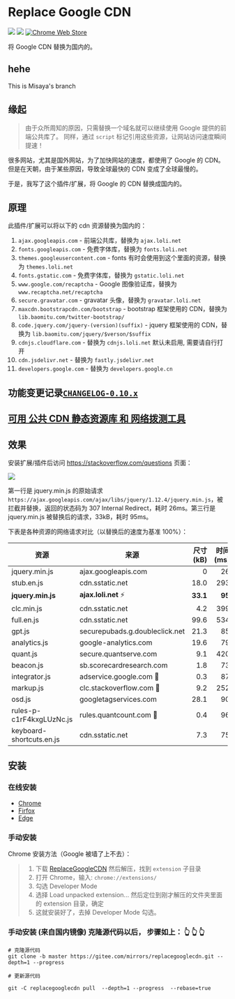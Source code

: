 # Replace Google CDN

[![](https://img.shields.io/github/issues/justjavac/ReplaceGoogleCDN.svg)](https://github.com/justjavac/ReplaceGoogleCDN/issues) [![](https://img.shields.io/github/release/justjavac/ReplaceGoogleCDN.svg)](https://github.com/justjavac/ReplaceGoogleCDN/releases)
[![Chrome Web Store](https://img.shields.io/chrome-web-store/v/kpampjmfiopfpkkepbllemkibefkiice.svg)](https://chrome.google.com/webstore/detail/kpampjmfiopfpkkepbllemkibefkiice)

将 Google CDN 替换为国内的。

## hehe
This is Misaya's branch

## 缘起

> 由于众所周知的原因，只需替换一个域名就可以继续使用 Google 提供的前端公共库了。
> 同样，通过 `script` 标记引用这些资源，让网站访问速度瞬间提速！

很多网站，尤其是国外网站，为了加快网站的速度，都使用了 Google 的 CDN。
但是在天朝，由于某些原因，导致全球最快的 CDN 变成了全球最慢的。

于是，我写了这个插件/扩展，将 Google 的 CDN 替换成国内的。

## 原理

此插件/扩展可以将以下的 cdn 资源替换为国内的：

1. `ajax.googleapis.com` - 前端公共库，替换为 `ajax.loli.net`
1. `fonts.googleapis.com` - 免费字体库，替换为 `fonts.loli.net`
1. `themes.googleusercontent.com` - fonts 有时会使用到这个里面的资源，替换为 `themes.loli.net`
1. `fonts.gstatic.com` - 免费字体库，替换为 `gstatic.loli.net`
1. `www.google.com/recaptcha` - Google 图像验证库，替换为 `www.recaptcha.net/recaptcha`
1. `secure.gravatar.com` - gravatar 头像，替换为 `gravatar.loli.net`
1. `maxcdn.bootstrapcdn.com/bootstrap` - bootstrap 框架使用的 CDN，替换为 `lib.baomitu.com/twitter-bootstrap/`
1. `code.jquery.com/jquery-(version)(suffix)` - jquery 框架使用的 CDN，替换为 `lib.baomitu.com/jquery/$verson/$suffix`
1. `cdnjs.cloudflare.com` - 替换为 `cdnjs.loli.net` 默认未启用, 需要请自行打开
1. `cdn.jsdelivr.net` - 替换为 `fastly.jsdelivr.net`
1. `developers.google.com` - 替换为 `developers.google.cn`

## 功能变更记录[`CHANGELOG-0.10.x`](CHANGELOG-0.10.x.md)

## [可用 公共 CDN 静态资源库 和 网络拨测工具](extension/rules/README.md)

## 效果

安装扩展/插件后访问 <https://stackoverflow.com/questions> 页面：

![](./screen-sof.png)

第一行是 jquery.min.js 的原始请求 `https://ajax.googleapis.com/ajax/libs/jquery/1.12.4/jquery.min.js`，被拦截并替换，返回的状态码为 307 Internal Redirect，耗时 26ms。第三行是 jquery.min.js 被替换后的请求，33kB，耗时 95ms。

下表是各种资源的网络请求对比（以替换后的速度为基准 100%）：

| 资源                     | 来源                           | 尺寸(kB) | 时间(ms) | 速度(B/ms) |   百分比 |
| ------------------------ | ------------------------------ | -------: | -------: | ---------: | -------: |
| jquery.min.js            | ajax.googleapis.com            |        0 |       26 |          - |        - |
| stub.en.js               | cdn.sstatic.net                |     18.0 |      293 |       61.4 |      18% |
| **jquery.min.js**        | **ajax.loli.net** ⚡️          | **33.1** |   **95** |  **348.4** | **100%** |
| clc.min.js               | cdn.sstatic.net                |      4.2 |      399 |       10.5 |      30% |
| full.en.js               | cdn.sstatic.net                |     99.6 |      534 |      186.5 |      54% |
| gpt.js                   | securepubads.g.doubleclick.net |     21.3 |       85 |      250.6 |      72% |
| analytics.js             | google-analytics.com           |     19.6 |       79 |      248.1 |      71% |
| quant.js                 | secure.quantserve.com          |      9.1 |      420 |       21.7 |      62% |
| beacon.js                | sb.scorecardresearch.com       |      1.8 |       73 |       24.7 |      71% |
| integrator.js            | adservice.google.com 🐌        |      0.3 |       87 |        3.4 |       1% |
| markup.js                | clc.stackoverflow.com 🐌       |      9.2 |      252 |       36.5 |      10% |
| osd.js                   | googletagservices.com          |     28.1 |       90 |      312.2 |      89% |
| rules-p-c1rF4kxgLUzNc.js | rules.quantcount.com 🐌        |      0.4 |       96 |        4.2 |       1% |
| keyboard-shortcuts.en.js | cdn.sstatic.net                |      7.3 |       75 |       97.3 |    27.9% |

## 安装

### 在线安装

- [Chrome](https://chrome.google.com/webstore/detail/replace-google-cdn/kpampjmfiopfpkkepbllemkibefkiice)
- [Firfox](https://addons.mozilla.org/zh-CN/firefox/addon/google-cdn-replace/)
- [Edge](https://microsoftedge.microsoft.com/addons/detail/replace-google-cdn/cojepngjobmaiajphkijbdcdjnnjhpjc)

### 手动安装

Chrome 安装方法（Google 被墙了上不去）：

> 1. 下载 [ReplaceGoogleCDN](https://github.com/justjavac/ReplaceGoogleCDN/archive/master.zip) 然后解压，找到 `extension` 子目录
> 2. 打开 Chrome，输入: `chrome://extensions/`
> 3. 勾选 Developer Mode
> 4. 选择 Load unpacked extension... 然后定位到刚才解压的文件夹里面的 extension 目录，确定
> 5. 这就安装好了，去掉 Developer Mode 勾选。

### 手动安装 (来自国内镜像) 克隆源代码以后， 步骤如上： :point_up_2: :point_up_2: :point_up_2:

```shell
# 克隆源代码
git clone -b master https://gitee.com/mirrors/replacegooglecdn.git --depth=1 --progress

# 更新源代码

git -C replacegooglecdn pull  --depth=1 --progress  --rebase=true

```
